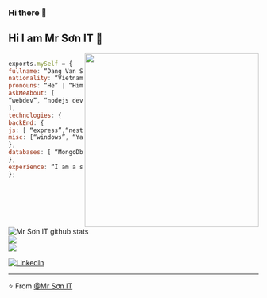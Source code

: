 ### Hi there 👋

### <h2> Hi I am Mr Sơn IT 👋 </h2>

<img align='right' src="https://i.pinimg.com/564x/5e/ca/2d/5eca2d1ca11b70ed38b68c7b3ad80c1a.jpg" width="350">


```js

exports.mySelf = {
fullname: “Dang Van Son”,
nationality: “Vietnamese”,
pronouns: “He” | “Him”,
askMeAbout: [
“webdev”, “nodejs dev”, “backend dev”, “javascript”, “typescript”, “mysql”, “mongodb”, “nestjs”, “expressjs”
],
technologies: {
backEnd: {
js: [ “express”,“nestjs”],
misc: [“windows”, “Yarn”]
},
databases: [ “MongoDb”,“mysql”]
},
experience: “I am a software engineering student”
};

```


![Mr Sơn IT github stats](https://github-readme-stats.vercel.app/api?username=DangSon02&theme=radical&hide_border=false&include_all_commits=false&count_private=false)<br/>
![](https://github-readme-streak-stats.herokuapp.com/?user=DangSon02&theme=radical&hide_border=false)<br/>
![](https://github-readme-stats.vercel.app/api/top-langs/?username=DangSon02&theme=radical&hide_border=false&include_all_commits=false&count_private=false&layout=compact)

<a href="https://www.linkedin.com/in/s%C6%A1n-%C4%91%E1%BA%B7ng-aa88a0267/"><img src="https://img.shields.io/badge/LinkedIn-%230077B5.svg?&style=flat-square&logo=linkedin&logoColor=white" alt="LinkedIn"></a>

---

⭐️ From [@Mr Sơn IT](https://github.com/DangSon02)
